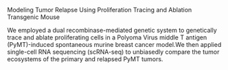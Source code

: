 Modeling Tumor Relapse Using Proliferation Tracing and Ablation Transgenic Mouse



We employed a dual recombinase-mediated genetic system to genetically trace and ablate proliferating cells in a Polyoma Virus middle T antigen (PyMT)-induced spontaneous murine breast cancer model.We then applied single-cell RNA sequencing (scRNA-seq) to unbiasedly compare the tumor ecosystems of the primary and relapsed PyMT tumors.

